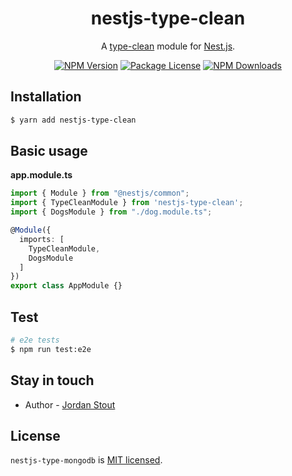<h1 align="center" style="border-bottom: none;">nestjs-type-clean</h1>
<p align="center">
    A <a href="https://github.com/j/type-clean">type-clean</a> module for <a href="https://github.com/nestjs/nest">Nest.js</a>.
</p>

<p align="center">
    <a href="https://www.npmjs.com/~jrdn" target="_blank"><img src="https://img.shields.io/npm/v/nestjs-type-clean.svg" alt="NPM Version" /></a>
    <a href="https://www.npmjs.com/~jrdn" target="_blank"><img src="https://img.shields.io/npm/l/nestjs-type-clean.svg" alt="Package License" /></a>
    <a href="https://www.npmjs.com/~jrdn" target="_blank"><img src="https://img.shields.io/npm/dm/nestjs-type-clean.svg" alt="NPM Downloads" /></a>
</p>

## Installation

```bash
$ yarn add nestjs-type-clean
```

## Basic usage

**app.module.ts**

```typescript
import { Module } from "@nestjs/common";
import { TypeCleanModule } from 'nestjs-type-clean';
import { DogsModule } from "./dog.module.ts";

@Module({
  imports: [
    TypeCleanModule,
    DogsModule
  ]
})
export class AppModule {}
```

## Test

```bash
# e2e tests
$ npm run test:e2e
```

## Stay in touch

- Author - [Jordan Stout](https://github.com/j)

## License

`nestjs-type-mongodb` is [MIT licensed](LICENSE).